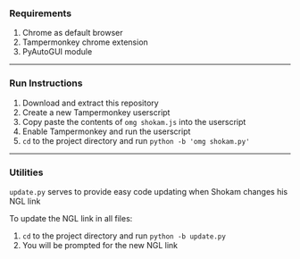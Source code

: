 ### Requirements  
1. Chrome as default browser
2. Tampermonkey chrome extension
3. PyAutoGUI module
---
  
### Run Instructions  
1. Download and extract this repository
2. Create a new Tampermonkey userscript
3. Copy paste the contents of `omg shokam.js` into the userscript
4. Enable Tampermonkey and run the userscript
5. `cd` to the project directory and run `python -b 'omg shokam.py'`
---

### Utilities  
`update.py` serves to provide easy code updating when Shokam changes his NGL link  
  
To update the NGL link in all files:
1. `cd` to the project directory and run `python -b update.py`
2. You will be prompted for the new NGL link
